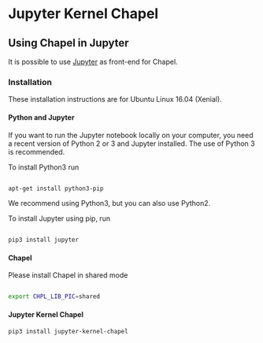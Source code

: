 # Jupyter Kernel Chapel

## Using Chapel in Jupyter

It is possible to use [Jupyter](http://www.jupyter.org) as front-end for Chapel.

### Installation

These installation instructions are for Ubuntu Linux 16.04 (Xenial).

#### Python and Jupyter

If you want to run the Jupyter notebook locally on your computer, you need a recent version
of Python 2 or 3 and Jupyter installed. The use of Python 3 is recommended.

To install Python3 run

```bash

apt-get install python3-pip
```

We recommend using Python3, but you can also use Python2.

To install Jupyter using pip, run

```bash

pip3 install jupyter
```

#### Chapel

Please install Chapel in shared mode

```bash

export CHPL_LIB_PIC=shared
```

#### Jupyter Kernel Chapel

```bash
pip3 install jupyter-kernel-chapel
```
